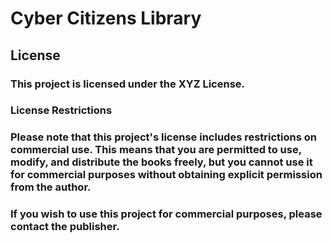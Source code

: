 #  Cyber Citizens Library
## License

### This project is licensed under the XYZ License.

### License Restrictions

### Please note that this project's license includes restrictions on commercial use. This means that you are permitted to use, modify, and distribute the books freely, but you cannot use it for commercial purposes without obtaining explicit permission from the author.

### If you wish to use this project for commercial purposes, please contact the publisher.

